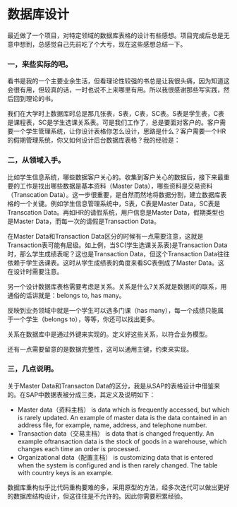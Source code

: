 数据库设计
=====

最近做了一个项目，对特定领域的数据库表格的设计有些感想。项目完成后总是无意中想到，总感觉自己先前吃了个大亏，现在这些感想总结一下。

### 一，来些实际的吧。

看书是我的一个主要业余生活，但看理论性较强的书总是让我很头痛，因为知道这会很有用，但较真的话，一时也说不上来哪里有用。所以我很感谢那些写实践，然后回到理论的书。

我们在大学时上数据库时总是那几张表，S表，C表，SC表。S表是学生表，C表是课程表，SC是学生选课关系表。可是我们工作了，总是要面对客户的。客户需要一个学生管理系统，让你设计表格你怎么设计，思路是什么？客户需要一个HR的假期管理系统，你又如何设计后台数据库表格？我的经验是：

### 二，从领域入手。

比如学生信息系统，哪些数据客户关心的。收集到客户关心的数据后，接下来最重要的工作是找出哪些数据是基本资料（Master Data），哪些资料是交易资料（Transcation Data）。这一步很重要，是自然而然地将数据分割，建立数据库表格的一个关键。例如学生信息管理系统中，S表，C表是Master Data，SC表是Transcation Data。再如HR的请假系统，用户信息是Master Data，假期类型也是Master Data，而每一次的请假是Transaction Data。

在Master Data和Transaction Data区分的时候有一点需要注意，这就是Transaction表可能有层级。如上例，当SC(学生选课关系表)是Transaction Data时，那么学生成绩表呢？这也是Transaction Data，但这个Transaction Data往往依赖于学生选课表。这时从学生成绩表的角度来看SC表倒成了Master Data。这在设计时需要注意。

另一个设计数据库表格需要考虑是关系。关系是什么?关系就是数据间的联系，用通俗的话讲就是：belongs to, has many。

反映到业务领域中就是一个学生可以选多门课（has many），每一个成绩只能属于一个学生（belongs to），等等，你还可以找出更多。

关系在数据库中是通过外键来实现的。定义好这些关系，以符合业务模型。

还有一点需要留意的是数据完整性，这可以通用主键，约束来实现。

### 三，几点说明。

关于Master Data和Transacton Data的区分，我是从SAP的表格设计中借鉴来的。在SAP中数据表被分成三类，其定义及说明如下：

- Master data（资料主档） is data which is frequently accessed, but which is rarely updated.
	An example of master data is the data contained in an address file, for example, name, address, and telephone number.
- Transaction data（交易主档） is data that is changed frequently.
	An example oftransaction data is the stock of goods in a warehouse, which changes each time an order is processed.
- Organizational data（配置主档） is customizing data that is entered when the system is configured and is then rarely changed.
	The table with country keys is an example.

数据库重构似乎比代码重构要难的多，采用原型的方法，经多次迭代可以做出更好的数据库结构设计，但这往往是不允许的。因此你需要积累经验。
